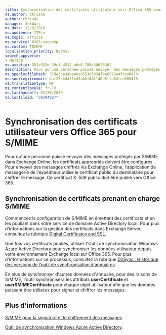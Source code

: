 ```yaml
---
title: Synchronisation des certificats utilisateur vers Office 365 pour S/MIME
ms.author: chrisda
author: chrisda
manager: Serdars
ms.date: 12/9/2016
ms.audience: ITPro
ms.topic: article
ms.service: O365-seccomp
ms.custom: TN2DMC
localization_priority: Normal
search.appverid:
- MET150
ms.assetid: 351c932e-99c1-4512-a6e8-788e90b7838f
description: Pour qu'une personne puisse envoyer des messages protégés par S/MIME, les certificats appropriés doivent être configurés. Pour envoyer des messages chiffrés par Exchange Online, le programme de messagerie de l'expéditeur utilise le certificat public du destinataire pour chiffrer le message. Ce certificat X.509 public doit être publié sur Office 365.
ms.openlocfilehash: 35de3ba34be48a8553c7034f646576e4fca8b870
ms.sourcegitcommit: baf23be44f1ed5abbf84f140b5ffa64fce605478
ms.translationtype: MT
ms.contentlocale: fr-FR
ms.lasthandoff: 02/26/2019
ms.locfileid: "30294997"
---
```

# <a name="sync-user-certificates-to-office-365-for-smime"></a>Synchronisation des certificats utilisateur vers Office 365 pour S/MIME

Pour qu'une personne puisse envoyer des messages protégés par S/MIME dans Exchange Online, les certificats appropriés doivent être configurés. Pour envoyer des messages chiffrés via Exchange Online, l'application de messagerie de l'expéditeur utilise le certificat public du destinataire pour chiffrer le message. Ce certificat X. 509 public doit être publié vers Office 365.

## <a name="to-sync-certificates-that-support-smime"></a>Synchronisation de certificats prenant en charge S/MIME

Commencez la configuration de S/MIME en émettant des certificats et en les publiant dans votre service de domaine Active Directory local. Pour plus d'informations sur la gestion des certificats dans Exchange Server, consultez la rubrique [Digital Certificates and SSL](http://technet.microsoft.com/library/a9e2e08c-d46a-4135-a387-eb653212b676.aspx).

Une fois vos certificats publiés, utilisez l'Outil de synchronisation Windows Azure Active Directory pour synchroniser les données utilisateur depuis votre environnement Exchange local sur Office 365. Pour plus d'informations sur ce processus, consultez la rubrique [DirSync : Historique des versions de l'outil de synchronisation d'annuaires](https://go.microsoft.com/fwlink/p/?LinkId=392587).

En plus de synchroniser d'autres données d'annuaire, pour des raisons de S/MIME, l'outil synchronisera les attributs **userCertificate** et **userSMIMECertificate** pour chaque objet utilisateur afin que les données puissent être utilisées pour signer et chiffrer les messages.

## <a name="more-information"></a>Plus d'informations

[S/MIME pour la signature et le chiffrement des messages](s-mime-for-message-signing-and-encryption.md)

[Outil de synchronisation Windows Azure Active Directory](https://go.microsoft.com/fwlink/p/?LinkId=392587).
